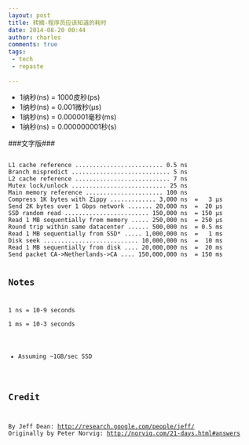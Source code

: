 ```yaml
---
layout: post
title: 转摘-程序员应该知道的耗时
date: 2014-08-20 00:44
author: charles
comments: true
tags:
 - tech
 - repaste
 
---
```


- 1纳秒(ns) = 1000皮秒(ps)
- 1纳秒(ns) = 0.001微秒(μs)
- 1纳秒(ns) = 0.000001毫秒(ms) 　
- 1纳秒(ns) = 0.000000001秒(s)

###文字版###

<code>
L1 cache reference ......................... 0.5 ns
Branch mispredict ............................ 5 ns
L2 cache reference ........................... 7 ns
Mutex lock/unlock ........................... 25 ns
Main memory reference ...................... 100 ns             
Compress 1K bytes with Zippy ............. 3,000 ns  =   3 µs
Send 2K bytes over 1 Gbps network ....... 20,000 ns  =  20 µs
SSD random read ........................ 150,000 ns  = 150 µs
Read 1 MB sequentially from memory ..... 250,000 ns  = 250 µs
Round trip within same datacenter ...... 500,000 ns  = 0.5 ms
Read 1 MB sequentially from SSD* ..... 1,000,000 ns  =   1 ms
Disk seek ........................... 10,000,000 ns  =  10 ms
Read 1 MB sequentially from disk .... 20,000,000 ns  =  20 ms
Send packet CA->Netherlands->CA .... 150,000,000 ns  = 150 ms

Notes
-----
1 ns = 10-9 seconds  
1 ms = 10-3 seconds  
* Assuming ~1GB/sec SSD  
 
Credit
------
By Jeff Dean:               http://research.google.com/people/jeff/
Originally by Peter Norvig: http://norvig.com/21-days.html#answers
</code>

